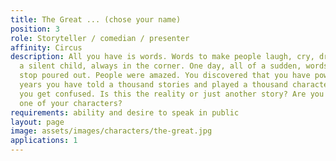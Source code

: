 ```yaml
---
title: The Great ... (chose your name)
position: 3
role: Storyteller / comedian / presenter
affinity: Circus
description: All you have is words. Words to make people laugh, cry, dream. You were
  a silent child, always in the corner. One day, all of a sudden, words you couldn’t
  stop poured out. People were amazed. You discovered that you have power. In these
  years you have told a thousand stories and played a thousand characters. Sometimes
  you get confused. Is this the reality or just another story? Are you real or just
  one of your characters?
requirements: ability and desire to speak in public
layout: page
image: assets/images/characters/the-great.jpg
applications: 1
---
```

